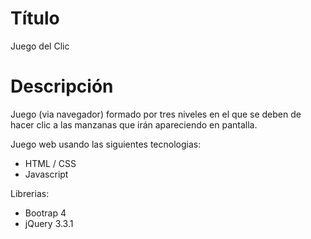 # Título
Juego del Clic

# Descripción
Juego (via navegador) formado por tres niveles en el que se deben de hacer clic a las manzanas que irán apareciendo en pantalla.

Juego web usando las siguientes tecnologias:

- HTML / CSS
- Javascript

Librerias:

- Bootrap 4
- jQuery 3.3.1
